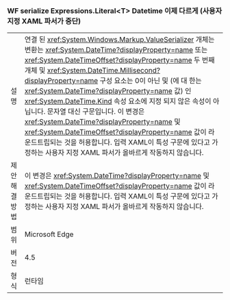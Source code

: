 ### <a name="wf-serializes-expressionsliterallttgt-datetimes-differently-now-breaks-custom-xaml-parsers"></a>WF serialize Expressions.Literal&lt;T&gt; Datetime 이제 다르게 (사용자 지정 XAML 파서가 중단)

|   |   |
|---|---|
|설명|연결 된 <xref:System.Windows.Markup.ValueSerializer> 개체는 변환는 <xref:System.DateTime?displayProperty=name> 또는 <xref:System.DateTimeOffset?displayProperty=name> 두 번째 개체 및 <xref:System.DateTime.Millisecond?displayProperty=name> 구성 요소는 0이 아닌 및 (에 대 한는 <xref:System.DateTime?displayProperty=name> 값) 인 <xref:System.DateTime.Kind> 속성 요소에 지정 되지 않은 속성이 아닙니다. 문자열 대신 구문입니다. 이 변경은 <xref:System.DateTime?displayProperty=name> 및 <xref:System.DateTimeOffset?displayProperty=name> 값이 라운드트립되는 것을 허용합니다. 입력 XAML이 특성 구문에 있다고 가정하는 사용자 지정 XAML 파서가 올바르게 작동하지 않습니다.|
|제안 해결 방법|이 변경은 <xref:System.DateTime?displayProperty=name> 및 <xref:System.DateTimeOffset?displayProperty=name> 값이 라운드트립되는 것을 허용합니다. 입력 XAML이 특성 구문에 있다고 가정하는 사용자 지정 XAML 파서가 올바르게 작동하지 않습니다.|
|범위|Microsoft Edge|
|버전|4.5|
|형식|런타임|

